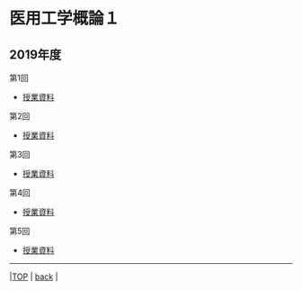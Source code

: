 # 医用工学概論１
## 2019年度

第1回  
* [授業資料](attached/lecture1.pdf)  

第2回  
* [授業資料](attached/lecture2.pdf)  

第3回  
* [授業資料](attached/lecture3.pdf)  

第4回  
* [授業資料](attached/lecture4.pdf)  

第5回  
* [授業資料](attached/lecture5.pdf)  

---
  
|[TOP](https://naoki-sh.github.io/) | [back](../) |
